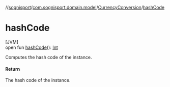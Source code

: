 //[sognisport](../../../index.md)/[com.sognisport.domain.model](../index.md)/[CurrencyConversion](index.md)/[hashCode](hash-code.md)

# hashCode

[JVM]\
open fun [hashCode](hash-code.md)(): [Int](https://kotlinlang.org/api/latest/jvm/stdlib/kotlin/-int/index.html)

Computes the hash code of the instance.

#### Return

The hash code of the instance.
